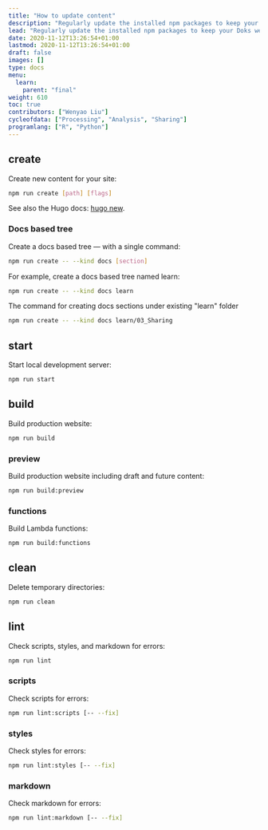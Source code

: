 ```yaml
---
title: "How to update content"
description: "Regularly update the installed npm packages to keep your Doks website stable, usable, and secure."
lead: "Regularly update the installed npm packages to keep your Doks website stable, usable, and secure."
date: 2020-11-12T13:26:54+01:00
lastmod: 2020-11-12T13:26:54+01:00
draft: false
images: []
type: docs
menu:
  learn:
    parent: "final"
weight: 610
toc: true
contributors: ["Wenyao Liu"]
cycleofdata: ["Processing", "Analysis", "Sharing"]
programlang: ["R", "Python"]
---
```


## create

Create new content for your site:

```bash
npm run create [path] [flags]
```

See also the Hugo docs: [hugo new](https://gohugo.io/commands/hugo_new/).

### Docs based tree

Create a docs based tree — with a single command:

```bash
npm run create -- --kind docs [section]
```

For example, create a docs based tree named learn:

```bash
npm run create -- --kind docs learn
```

The command for creating docs sections under existing "learn" folder

```bash
npm run create -- --kind docs learn/03_Sharing
```

## start

Start local development server:

```bash
npm run start
```

## build

Build production website:

```bash
npm run build
```

### preview

Build production website including draft and future content:

```bash
npm run build:preview
```

### functions

Build Lambda functions:

```bash
npm run build:functions
```

## clean

Delete temporary directories:

```bash
npm run clean
```

## lint

Check scripts, styles, and markdown for errors:

```bash
npm run lint
```

### scripts

Check scripts for errors:

```bash
npm run lint:scripts [-- --fix]
```

### styles

Check styles for errors:

```bash
npm run lint:styles [-- --fix]
```

### markdown

Check markdown for errors:

```bash
npm run lint:markdown [-- --fix]
```
